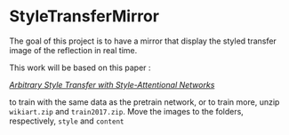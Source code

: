 # StyleTransferMirror
The goal of this project is to have a mirror that display the styled transfer image of the reflection in real time.

This work will be based on this paper :

[*Arbitrary Style Transfer with Style-Attentional Networks*](https://arxiv.org/pdf/1812.02342.pdf)

to train with the same data as the pretrain network, or to train more, unzip `wikiart.zip` and `train2017.zip`. Move the images to the folders, respectively, `style` and `content`
